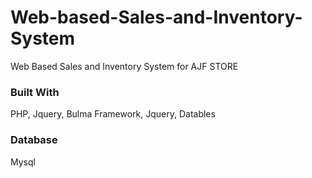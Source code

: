 # Web-based-Sales-and-Inventory-System
Web Based Sales and Inventory System for AJF STORE

### Built With
PHP, Jquery, Bulma Framework, Jquery, Datables
### Database
Mysql
